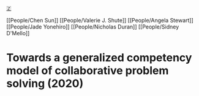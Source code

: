 [🇿](zotero://select/library/items/5E9KUN96)

[[People/Chen Sun]] [[People/Valerie J. Shute]] [[People/Angela Stewart]] [[People/Jade Yonehiro]] [[People/Nicholas Duran]] [[People/Sidney D'Mello]] 
# Towards a generalized competency model of collaborative problem solving (2020)

